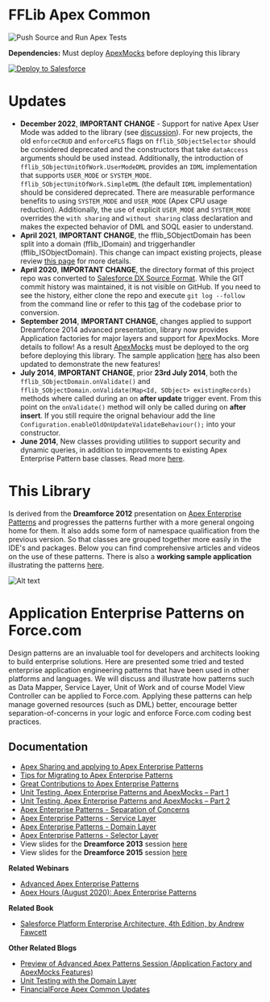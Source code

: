 FFLib Apex Common
=================

![Push Source and Run Apex Tests](https://github.com/apex-enterprise-patterns/fflib-apex-common/workflows/Create%20a%20Scratch%20Org,%20Push%20Source%20and%20Run%20Apex%20Tests/badge.svg)


**Dependencies:** Must deploy [ApexMocks](https://github.com/apex-enterprise-patterns/fflib-apex-mocks) before deploying this library

<a href="https://githubsfdeploy.herokuapp.com?owner=apex-enterprise-patterns&repo=fflib-apex-common">
  <img alt="Deploy to Salesforce"
       src="https://raw.githubusercontent.com/afawcett/githubsfdeploy/master/src/main/webapp/resources/img/deploy.png">
</a>

Updates
=======

- **December 2022**, **IMPORTANT CHANGE** - Support for native Apex User Mode was added to the library (see [discussion](https://github.com/apex-enterprise-patterns/fflib-apex-common/discussions/419)). For new projects, the old `enforceCRUD` and `enforceFLS` flags on `fflib_SObjectSelector` should be considered deprecated and the constructors that take `dataAccess` arguments should be used instead. Additionally, the introduction of `fflib_SObjectUnitOfWork.UserModeDML` provides an `IDML` implementation that supports `USER_MODE` or `SYSTEM_MODE`. `fflib_SObjectUnitOfWork.SimpleDML` (the default `IDML` implementation) should be considered deprecated. There are measurable performance benefits to using `SYSTEM_MODE` and `USER_MODE` (Apex CPU usage reduction). Additionally, the use of explicit `USER_MODE` and `SYSTEM_MODE` overrides the `with sharing` and `without sharing` class declaration and makes the expected behavior of DML and SOQL easier to understand.
- **April 2021**, **IMPORTANT CHANGE**, the fflib_SObjectDomain has been split into a domain (fflib_IDomain) and triggerhandler (fflib_ISObjectDomain). This change can impact existing projects, please review [this page](docs/202105-new-domain-structure.md) for more details.
- **April 2020**, **IMPORTANT CHANGE**, the directory format of this project repo was converted to [Salesforce DX Source Format](https://developer.salesforce.com/docs/atlas.en-us.sfdx_dev.meta/sfdx_dev/sfdx_dev_source_file_format.htm).  While the GIT commit history was maintained, it is not visible on GitHub.  If you need to see the history, either clone the repo and execute `git log --follow` from the command line or refer to this [tag](https://github.com/apex-enterprise-patterns/fflib-apex-common/tree/metadata-format-prior-to-dx-source-format-conversion) of the codebase prior to conversion.
- **September 2014**, **IMPORTANT CHANGE**, changes applied to support Dreamforce 2014 advanced presentation, library now provides Application factories for major layers and support for ApexMocks. More details to follow! As a result [ApexMocks](https://github.com/apex-enterprise-patterns/fflib-apex-mocks) must be deployed to the org before deploying this library. The sample application [here](https://github.com/apex-enterprise-patterns/fflib-apex-common-samplecode) has also been updated to demonstrate the new features!
- **July 2014**, **IMPORTANT CHANGE**, prior **23rd July 2014**, both the ``fflib_SObjectDomain.onValidate()`` and ``fflib_SObjectDomain.onValidate(Map<Id, SObject> existingRecords)`` methods where called during an on **after update** trigger event. From this point on the ``onValidate()`` method will only be called during on **after insert**. If you still require the orignal behaviour add the line ``Configuration.enableOldOnUpdateValidateBehaviour();`` into your constructor.
- **June 2014**, New classes providing utilities to support security and dynamic queries, in addition to improvements to existing Apex Enterprise Pattern base classes. Read more [here](http://andyinthecloud.com/2014/06/28/financialforce-apex-common-updates/).

This Library
============

Is derived from the **Dreamforce 2012** presentation on [Apex Enterprise Patterns](https://github.com/financialforcedev/df12-apex-enterprise-patterns) and progresses the patterns further with a more general ongoing home for them. It also adds some form of namespace qualification from the previous version. So that classes are grouped together more easily in the IDE's and packages. Below you can find comprehensive articles and videos on the use of these patterns. There is also a **working sample application** illustrating the patterns [here](https://github.com/apex-enterprise-patterns/fflib-apex-common-samplecode).

![Alt text](/images/patternsturning.png "Optional title")

Application Enterprise Patterns on Force.com
============================================

Design patterns are an invaluable tool for developers and architects looking to build enterprise solutions. Here are presented some tried and tested enterprise application engineering patterns that have been used in other platforms and languages. We will discuss and illustrate how patterns such as Data Mapper, Service Layer, Unit of Work and of course Model View Controller can be applied to Force.com. Applying these patterns can help manage governed resources (such as DML) better, encourage better separation-of-concerns in your logic and enforce Force.com coding best practices.

Documentation
-------------

- [Apex Sharing and applying to Apex Enterprise Patterns](http://andyinthecloud.com/2016/01/10/apex-sharing-and-applying-to-apex-enterprise-patterns/)
- [Tips for Migrating to Apex Enterprise Patterns](http://andyinthecloud.com/2015/09/30/tips-for-migrating-to-apex-enterprise-patterns/)
- [Great Contributions to Apex Enterprise Patterns](http://andyinthecloud.com/2015/07/25/great-contributions-to-apex-enterprise-patterns/)
- [Unit Testing, Apex Enterprise Patterns and ApexMocks – Part 1](http://andyinthecloud.com/2015/03/22/unit-testing-with-apex-enterprise-patterns-and-apexmocks-part-1/)
- [Unit Testing, Apex Enterprise Patterns and ApexMocks – Part 2](http://andyinthecloud.com/2015/03/29/unit-testing-apex-enterprise-patterns-and-apexmocks-part-2/)
- [Apex Enterprise Patterns - Separation of Concerns](http://wiki.developerforce.com/page/Apex_Enterprise_Patterns_-_Separation_of_Concerns)
- [Apex Enterprise Patterns - Service Layer](http://wiki.developerforce.com/page/Apex_Enterprise_Patterns_-_Service_Layer)
- [Apex Enterprise Patterns - Domain Layer](http://wiki.developerforce.com/page/Apex_Enterprise_Patterns_-_Domain_Layer)
- [Apex Enterprise Patterns - Selector Layer](https://github.com/financialforcedev/df12-apex-enterprise-patterns#data-mapper-selector)
- View slides for the **Dreamforce 2013** session [here](https://docs.google.com/file/d/0B6brfGow3cD8RVVYc1dCX2s0S1E/edit) 
- View slides for the **Dreamforce 2015** session [here](http://www.slideshare.net/andyinthecloud/building-strong-foundations-apex-enterprise-patterns)

**Related Webinars**
- [Advanced Apex Enterprise Patterns](https://www.youtube.com/watch?v=BLXp0ZP0cF0)
- [Apex Hours (August 2020): Apex Enterprise Patterns](https://www.apexhours.com/apex-enterprise-patterns/)

**Related Book**
- [Salesforce Platform Enterprise Architecture, 4th Edition, by Andrew Fawcett](https://www.amazon.com/Salesforce-Platform-Enterprise-Architecture-applications-ebook/dp/B0BD8TBT75/)

**Other Related Blogs**

- [Preview of Advanced Apex Patterns Session (Application Factory and ApexMocks Features)](http://andyinthecloud.com/2014/08/26/preview-of-advanced-apex-enterprise-patterns-session/)
- [Unit Testing with the Domain Layer](http://andyinthecloud.com/2014/03/23/unit-testing-with-the-domain-layer/)
- [FinancialForce Apex Common Updates](http://andyinthecloud.com/2014/06/28/financialforce-apex-common-updates/)

